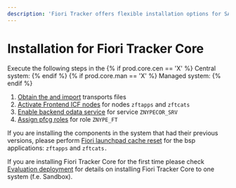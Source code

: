 ```yaml
---
description: 'Fiori Tracker offers flexible installation options for SAP landscapes. Follow component-specific guides.'
---
```

# Installation for Fiori Tracker Core

Execute the following steps in the {% if  prod.core.cen == 'X' %} Central system: {% endif %} {% if  prod.core.man == 'X' %} Managed system: {% endif %}


1. [Obtain the and import](../../inst/step-1.md) transports files
2. [Activate Frontend ICF nodes](../../inst/step-2.md) for nodes `zftapps` and `zftcats`
3. [Enable backend odata service](../../inst/step-3.md) for service `ZNYPECOR_SRV`
4. [Assign pfcg roles](../../inst/step-4.md) for role `ZNYPE_FT`

If you are installing the components in the system that had their previous versions, please perform [Fiori launchpad cache reset](../../inst/flpcache.md) for the bsp applications: `zftapps` and `zftcats.`

If you are installing Fiori Tracker Core for the first time please check [Evaluation deployment](eval-dep.md) for details on installing Fiori Tracker Core to one system (f.e. Sandbox).

